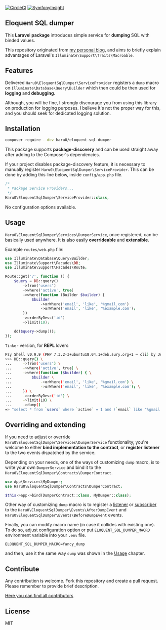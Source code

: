 [![CircleCI](https://circleci.com/gh/Haru0/eloquent-sql-dumper.svg?style=svg)](https://circleci.com/gh/Haru0/eloquent-sql-dumper) 
[![SymfonyInsight](https://insight.symfony.com/projects/435fee6e-6c83-4fc0-a49e-5a6b6ffef2a6/mini.svg)](https://insight.symfony.com/projects/435fee6e-6c83-4fc0-a49e-5a6b6ffef2a6)

## Eloquent SQL dumper

This **Laravel package** introduces simple service for **dumping** SQL with binded values.

This repository originated from [my personal blog](http://haracewiat.pl/2019/02/16/dump-eloquent-sql/), and aims to briefly explain advantages of Laravel's `Illuminate\Support\Traits\Macroable`.

## Features

Delivered `Haru0\EloquentSqlDumper\ServiceProvider` registers a `dump` macro on `Illuminate\Database\Query\Builder` which then could be then used for **logging** and **debugging**.

Although, you will be fine, I strongly discourage you from using this library on production for logging purposes. I believe it's not the proper way for this, and you should seek for dedicated logging solution.

## Installation

```bash
composer require --dev haru0/eloquent-sql-dumper
```

This package supports **package-discovery** and can be used straight away after adding to the Composer's dependencies.

If your project disables package-discovery feature, it is necessary to manually register `Haru0\EloquentSqlDumper\ServiceProvider`. This can be done by adding this line below, inside `config/app.php` file.

```php
/*
 * Package Service Providers...
 */
Haru0\EloquentSqlDumper\ServiceProvider::class,
```

No configuration options available.

## Usage

`Haru0\EloquentSqlDumper\Services\DumperService`, once registered, can be basically used anywhere. It is also easily **overrideable** and **extensible**.

Example `routes/web.php` file:

```php
use Illuminate\Database\Query\Builder;
use Illuminate\Support\Facades\DB;
use Illuminate\Support\Facades\Route;

Route::get('/', function () {
    $query = DB::query()
        ->from('users')
        ->where('active', true)
        ->where(function (Builder $builder) {
            $builder
                ->orWhere('email', 'like', '%gmail.com')
                ->orWhere('email', 'like', '%example.com');
        })
        ->orderByDesc('id')
        ->limit(10);

    dd($query->dump());
});
```

`Tinker` version, for **REPL** lovers:

```bash
Psy Shell v0.9.9 (PHP 7.3.2-3+ubuntu18.04.1+deb.sury.org+1 — cli) by Justin Hileman
>>> DB::query() \
...     ->from('users') \
...     ->where('active', true) \
...     ->where(function ($builder) { \
...         $builder \
...             ->orWhere('email', 'like', '%gmail.com') \
...             ->orWhere('email', 'like', '%example.com'); \
...     }) \
...     ->orderByDesc('id') \
...     ->limit(10) \
...     ->dump()
=> "select * from `users` where `active` = 1 and (`email` like '%gmail.com' or `email` like '%example.com') order by `id` desc limit 10"
```

## Overriding and extending 

If you need to adjust or override `Haru0\EloquentSqlDumper\Services\DumperService` functionality, you're welcome to either **bind implementation to the contract**, or **register listener** to the two events dispatched by the service. 

Depending on your needs, one of the ways of customizing `dump` macro, is to write your own `DumperService` and bind it to the `Haru0\EloquentSqlDumper\Contracts\DumperContract`.

```php
use App\Services\MyDumper;
use Haru0\EloquentSqlDumper\Contracts\DumperContract;

$this->app->bind(DumperContract::class, MyDumper::class);
```

Other way of customizing `dump` macro is to register a [listener](https://laravel.com/docs/5.7/events#defining-listeners) or [subscriber](https://laravel.com/docs/5.7/events#event-subscribers) to the `Haru0\EloquentSqlDumper\Events\AfterDumpEvent` and `Haru0\EloquentSqlDumper\Events\BeforeDumpEvent` events. 

Finally, you can modify macro name (in case it collides with existing one). To do so, adjust configuration option or put `ELOQUENT_SQL_DUMPER_MACRO` environment variable into your `.env` file.

```dotenv
ELOQUENT_SQL_DUMPER_MACRO=fancy_dump
```

and then, use it the same way `dump` was shown in the [Usage](#Usage) chapter.

## Contribute

Any contribution is welcome. Fork this repository and create a pull request. Please remember to provide brief description.

[Here you can find all contributors](https://github.com/Haru0/eloquent-sql-dumper/graphs/contributors).

## License

MIT
